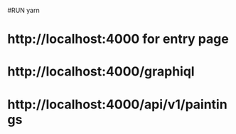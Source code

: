 #RUN yarn

# http://localhost:4000 for entry page

# http://localhost:4000/graphiql

# http://localhost:4000/api/v1/paintings
